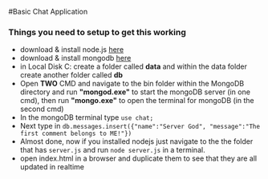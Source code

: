 #Basic Chat Application

### Things you need to setup to get this working

* download & install node.js [here](http:://nodejs.org)
* download & install mongodb [here](http://mongodb.org)
* in Local Disk C: create a folder called **data** and within the data folder create another folder called **db**
* Open **TWO** CMD and navigate to the bin folder within the MongoDB directory and run **"mongod.exe"** to start the mongoDB server (in one cmd), then run **"mongo.exe"** to open the terminal for mongoDB (in the second cmd)
* In the mongoDB terminal type   `use chat;`
* Next type in `db.messages.insert({"name":"Server God", "message":"The first comment belongs to ME!"})`
* Almost done, now if you installed nodejs just navigate to the the folder that has `server.js` and run `node server.js` in a terminal.
* open index.html in a browser and duplicate them to see that they are all updated in realtime
